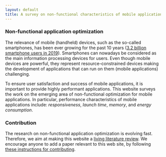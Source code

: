 ```yaml
---
layout: default
title: A survey on non-functional characteristics of mobile applications
---
```


### Non-functional application optimization

The relevance of mobile (handheld) devices, such as the so-called smartphones,
has been ever growing for the past 10 years
([3.2 billion smartphone users in 2019](https://www.statista.com/statistics/330695/number-of-smartphone-users-worldwide/)).
Smartphones can nowadays be considered as the main information processing devices for users.
Even though mobile devices are powerful,
they represent resource-constrained devices making the development of applications
that can run on them (mobile applications) challenging.

To ensure user satisfaction and success of mobile applications,
it is important to provide highly performant applications.
This website surveys the work on the emerging area of non-functional optimization for mobile applications.
In particular, performance characteristics of mobile applications include:
_responsiveness_, _launch time_, _memory_, and _energy consumption_.

### Contribution

The research on non-functional application optimization is evolving fast.
Therefore, we aim at making this website a [living literature review](https://en.wikipedia.org/wiki/Living_review).
We encourage anyone to add a paper relevant to this web site,
by following [these instructions for contributing](https://solar.cs.ucl.ac.uk/appoptimization.github.io/contribution.html).

